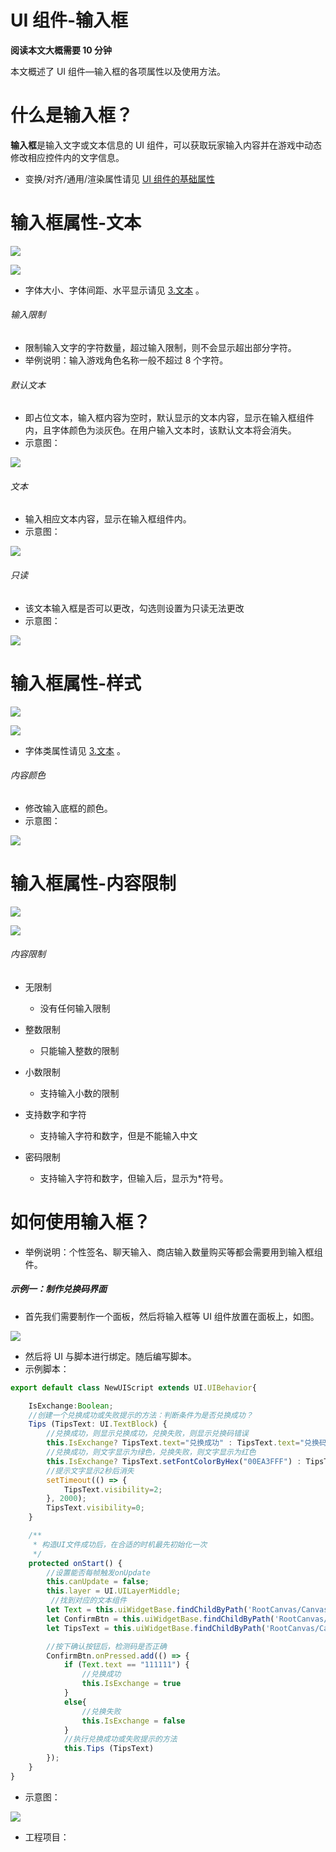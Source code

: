 # UI 组件-输入框

<strong>阅读本文大概需要 10 分钟</strong>

本文概述了 UI 组件—输入框的各项属性以及使用方法。

# 什么是输入框？

<strong>输入框</strong>是输入文字或文本信息的 UI 组件，可以获取玩家输入内容并在游戏中动态修改相应控件内的文字信息。

- 变换/对齐/通用/渲染属性请见 [UI 组件的基础属性](https://meta.feishu.cn/wiki/wikcn5pYngyHnkkrJlz8bLMhC9e)

# 输入框属性-文本

![](static/boxcntSDwiP56KZ602AahsNCnMg.png)

![](static/boxcnPSjnEUru7lGHBO4afkvgue.png)

- 字体大小、字体间距、水平显示请见 [3.文本](https://meta.feishu.cn/wiki/wikcnjx5c6jhvAQa8yJYGxmq9Lc) 。

###### 输入限制

- 限制输入文字的字符数量，超过输入限制，则不会显示超出部分字符。
- 举例说明：输入游戏角色名称一般不超过 8 个字符。

###### 默认文本

- 即占位文本，输入框内容为空时，默认显示的文本内容，显示在输入框组件内，且字体颜色为淡灰色。在用户输入文本时，该默认文本将会消失。
- 示意图：

![](static/boxcnxUIzqK1Kt3kqM3ghfBd3He.png)

###### 文本

- 输入相应文本内容，显示在输入框组件内。
- 示意图：

![](static/boxcnYET5zoGXJvrJFBLnyEapgS.png)

###### 只读

- 该文本输入框是否可以更改，勾选则设置为只读无法更改
- 示意图：

![](static/boxcnRpThy8LkY4HSLHJbThcFOb.gif)

# 输入框属性-样式

![](static/boxcneS75jSRDgBWTMoanPQbbBh.png)

![](static/boxcnNjMMJqOTjylHkhsCyKc85b.png)

- 字体类属性请见 [3.文本](https://meta.feishu.cn/wiki/wikcnjx5c6jhvAQa8yJYGxmq9Lc) 。

###### 内容颜色

- 修改输入底框的颜色。
- 示意图：

![](static/boxcnjsTrzL4F1NMql9sMfbcd0e.gif)

# 输入框属性-内容限制

![](static/boxcnz7qV9htSuLVenIgm6c84bf.png)

![](static/boxcn1FC1DHgXtwl89Xxg5pWOWb.png)

###### 内容限制

- 无限制

  - 没有任何输入限制
- 整数限制

  - 只能输入整数的限制
- 小数限制

  - 支持输入小数的限制
- 支持数字和字符

  - 支持输入字符和数字，但是不能输入中文
- 密码限制

  - 支持输入字符和数字，但输入后，显示为*符号。

# 如何使用输入框？

- 举例说明：个性签名、聊天输入、商店输入数量购买等都会需要用到输入框组件。

##### 示例一：制作兑换码界面

- 首先我们需要制作一个面板，然后将输入框等 UI 组件放置在面板上，如图。

![](static/boxcnG5xvvO3NrF5ayC2upmKUmf.png)

- 然后将 UI 与脚本进行绑定。随后编写脚本。
- 示例脚本：

```ts
export default class NewUIScript extends UI.UIBehavior{

    IsExchange:Boolean;
    //创建一个兑换成功或失败提示的方法：判断条件为是否兑换成功？
    Tips (TipsText: UI.TextBlock) {
        //兑换成功，则显示兑换成功，兑换失败，则显示兑换码错误
        this.IsExchange? TipsText.text="兑换成功" : TipsText.text="兑换码错误" ;
        //兑换成功，则文字显示为绿色，兑换失败，则文字显示为红色
        this.IsExchange? TipsText.setFontColorByHex("00EA3FFF") : TipsText.setFontColorByHex("EA2400FF")
        //提示文字显示2秒后消失
        setTimeout(() => {
            TipsText.visibility=2;
        }, 2000);
        TipsText.visibility=0;
    }

    /** 
     * 构造UI文件成功后，在合适的时机最先初始化一次 
     */
    protected onStart() {
        //设置能否每帧触发onUpdate
        this.canUpdate = false;
        this.layer = UI.UILayerMiddle;
         //找到对应的文本组件
        let Text = this.uiWidgetBase.findChildByPath('RootCanvas/Canvas/InputBox') as UI.InputBox
        let ConfirmBtn = this.uiWidgetBase.findChildByPath('RootCanvas/Canvas/Button') as UI.Button
        let TipsText = this.uiWidgetBase.findChildByPath('RootCanvas/Canvas/TextBlock_1') as UI.TextBlock

        //按下确认按钮后，检测码是否正确
        ConfirmBtn.onPressed.add(() => {
            if (Text.text == "111111") {
                //兑换成功
                this.IsExchange = true
            }
            else{
                //兑换失败
                this.IsExchange = false
            }
            //执行兑换成功或失败提示的方法
            this.Tips (TipsText)
        });
    }
}
```

- 示意图：

![](static/boxcnmz22T0jzFsCRBvnZHHYAyc.gif)

- 工程项目：
